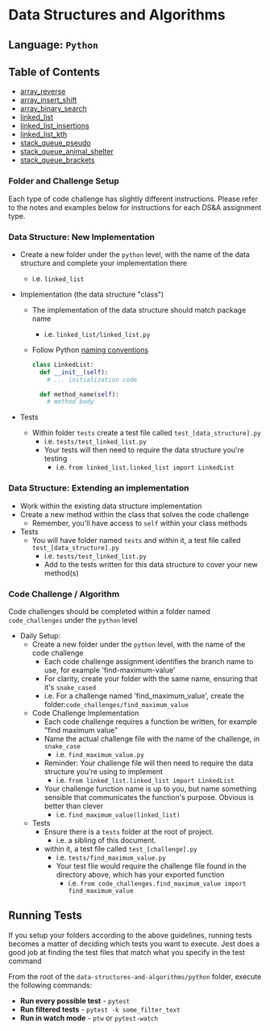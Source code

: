 # Data Structures and Algorithms

## Language: `Python`

## Table of Contents
- [array_reverse](https://github.com/dennis-nichols/data-structures-and-algorithms/tree/main/python/docs/array_reverse#readme)
- [array_insert_shift](https://github.com/dennis-nichols/data-structures-and-algorithms/blob/main/python/docs/array_insert_shift/README.md)
- [array_binary_search](https://github.com/dennis-nichols/data-structures-and-algorithms/blob/main/python/docs/array-binary-search/README.md)
- [linked_list](https://github.com/dennis-nichols/data-structures-and-algorithms/blob/main/python/docs/linked_list/README.md)
- [linked_list_insertions](https://github.com/dennis-nichols/data-structures-and-algorithms/blob/main/python/docs/linked_list_insertions/README.md)
- [linked_list_kth](https://github.com/dennis-nichols/data-structures-and-algorithms/blob/main/python/docs/linked_list_kth/README.md)
- [stack_queue_pseudo](https://github.com/dennis-nichols/data-structures-and-algorithms/blob/main/python/docs/stack_queue_pseudo/README.md)
- [stack_queue_animal_shelter](https://github.com/dennis-nichols/data-structures-and-algorithms/blob/main/python/docs/stack_queue_animal_shelter/README.md)
- [stack_queue_brackets](https://github.com/dennis-nichols/data-structures-and-algorithms/blob/main/python/docs/stack_queue_brackets/README.md)

### Folder and Challenge Setup

Each type of code challenge has slightly different instructions. Please refer to the notes and examples below for instructions for each DS&A assignment type.

### Data Structure: New Implementation

- Create a new folder under the `python` level, with the name of the data structure and complete your implementation there
  - i.e. `linked_list`
- Implementation (the data structure "class")
  - The implementation of the data structure should match package name
    - i.e. `linked_list/linked_list.py`
  - Follow Python [naming conventions](https://www.python.org/dev/peps/pep-0008/#naming-conventions)

    ```python
    class LinkedList:
      def __init__(self):
        # ... initialization code

      def method_name(self):
        # method body
    ```

- Tests
  - Within folder `tests` create a test file called `test_[data_structure].py`
    - i.e. `tests/test_linked_list.py`
    - Your tests will then need to require the data structure you're testing
      - i.e. `from linked_list.linked_list import LinkedList`

### Data Structure: Extending an implementation

- Work within the existing data structure implementation
- Create a new method within the class that solves the code challenge
  - Remember, you'll have access to `self` within your class methods
- Tests
  - You will have folder named `tests` and within it, a test file called `test_[data_structure].py`
    - i.e. `tests/test_linked_list.py`
    - Add to the tests written for this data structure to cover your new method(s)

### Code Challenge / Algorithm

Code challenges should be completed within a folder named `code_challenges` under the `python` level

- Daily Setup:
  - Create a new folder under the `python` level, with the name of the code challenge
    - Each code challenge assignment identifies the branch name to use, for example 'find-maximum-value'
    - For clarity, create your folder with the same name, ensuring that it's `snake_cased`
    - i.e. For a challenge named 'find_maximum_value', create the folder:`code_challenges/find_maximum_value`
  - Code Challenge Implementation
    - Each code challenge requires a function be written, for example "find maximum value"
    - Name the actual challenge file with the name of the challenge, in `snake_case`
      - i.e. `find_maximum_value.py`
    - Reminder: Your challenge file will then need to require the data structure you're using to implement
      - i.e. `from linked_list.linked_list import LinkedList`
    - Your challenge function name is up to you, but name something sensible that communicates the function's purpose. Obvious is better than clever
      - i.e. `find_maximum_value(linked_list)`
  - Tests
    - Ensure there is a `tests` folder at the root of project.
      - i.e. a sibling of this document.
    - within it, a test file called `test_[challenge].py`
      - i.e. `tests/find_maximum_value.py`
      - Your test file would require the challenge file found in the directory above, which has your exported function
        - i.e. `from code_challenges.find_maximum_value import find_maximum_value`

## Running Tests

If you setup your folders according to the above guidelines, running tests becomes a matter of deciding which tests you want to execute.  Jest does a good job at finding the test files that match what you specify in the test command

From the root of the `data-structures-and-algorithms/python` folder, execute the following commands:

- **Run every possible test** - `pytest`
- **Run filtered tests** - `pytest -k some_filter_text`
- **Run in watch mode** - `ptw` or `pytest-watch`
